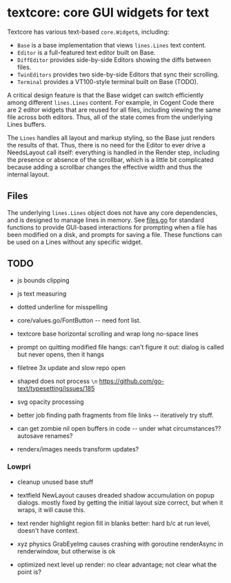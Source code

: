 # textcore: core GUI widgets for text

Textcore has various text-based `core.Widget`s, including:
* `Base` is a base implementation that views `lines.Lines` text content.
* `Editor` is a full-featured text editor built on Base.
* `DiffEditor` provides side-by-side Editors showing the diffs between files.
* `TwinEditors` provides two side-by-side Editors that sync their scrolling.
* `Terminal` provides a VT100-style terminal built on Base (TODO).

A critical design feature is that the Base widget can switch efficiently among different `lines.Lines` content. For example, in Cogent Code there are 2 editor widgets that are reused for all files, including viewing the same file across both editors. Thus, all of the state comes from the underlying Lines buffers.

The `Lines` handles all layout and markup styling, so the Base just renders the results of that. Thus, there is no need for the Editor to ever drive a NeedsLayout call itself: everything is handled in the Render step, including the presence or absence of the scrollbar, which is a little bit complicated because adding a scrollbar changes the effective width and thus the internal layout.

## Files

The underlying `lines.Lines` object does not have any core dependencies, and is designed to manage lines in memory. See [files.go](files.go) for standard functions to provide GUI-based interactions for prompting when a file has been modified on a disk, and prompts for saving a file. These functions can be used on a Lines without any specific widget.

## TODO

* js bounds clipping
* js text measuring

* dotted underline for misspelling
* core/values.go/FontButton -- need font list.

* textcore base horizontal scrolling and wrap long no-space lines
* prompt on quitting modified file hangs: can't figure it out: dialog is called but never opens, then it hangs

* filetree 3x update and slow repo open

* shaped does not process `\n` https://github.com/go-text/typesetting/issues/185 

* svg opacity processing

* better job finding path fragments from file links -- iteratively try stuff.

* can get zombie nil open buffers in code -- under what circumstances?? autosave renames?

* renderx/images needs transform updates?

### Lowpri

* cleanup unused base stuff

* textfield NewLayout causes dreaded shadow accumulation on popup dialogs. mostly fixed by getting the initial layout size correct, but when it wraps, it will cause this.

* text render highlight region fill in blanks better: hard b/c at run level, doesn't have context.

* xyz physics GrabEyeImg causes crashing with goroutine renderAsync in renderwindow, but otherwise is ok

* optimized next level up render: no clear advantage; not clear what the point is?

